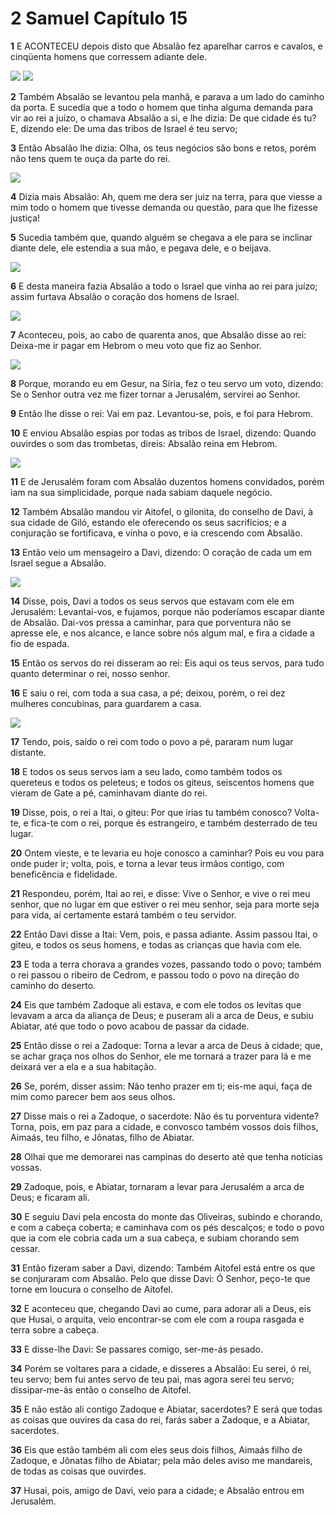 # 2 Samuel Capítulo 15

**1** 	E ACONTECEU depois disto que Absalão fez aparelhar carros e cavalos, e cinqüenta homens que corressem adiante dele.

![](../Images/SweetPublishing/10-15-1.jpg) ![](../Images/SweetPublishing/10-15-5.jpg) 

**2** 	Também Absalão se levantou pela manhã, e parava a um lado do caminho da porta. E sucedia que a todo o homem que tinha alguma demanda para vir ao rei a juízo, o chamava Absalão a si, e lhe dizia: De que cidade és tu? E, dizendo ele: De uma das tribos de Israel é teu servo;

**3** 	Então Absalão lhe dizia: Olha, os teus negócios são bons e retos, porém não tens quem te ouça da parte do rei.

![](../Images/SweetPublishing/10-15-2.jpg) 

**4** 	Dizia mais Absalão: Ah, quem me dera ser juiz na terra, para que viesse a mim todo o homem que tivesse demanda ou questão, para que lhe fizesse justiça!

**5** 	Sucedia também que, quando alguém se chegava a ele para se inclinar diante dele, ele estendia a sua mão, e pegava dele, e o beijava.

![](../Images/SweetPublishing/10-15-4.jpg) 

**6** 	E desta maneira fazia Absalão a todo o Israel que vinha ao rei para juízo; assim furtava Absalão o coração dos homens de Israel.

![](../Images/SweetPublishing/10-15-3.jpg) 

**7** 	Aconteceu, pois, ao cabo de quarenta anos, que Absalão disse ao rei: Deixa-me ir pagar em Hebrom o meu voto que fiz ao Senhor.

![](../Images/SweetPublishing/10-15-6.jpg) 

**8** 	Porque, morando eu em Gesur, na Síria, fez o teu servo um voto, dizendo: Se o Senhor outra vez me fizer tornar a Jerusalém, servirei ao Senhor.

**9** 	Então lhe disse o rei: Vai em paz. Levantou-se, pois, e foi para Hebrom.

**10** 	E enviou Absalão espias por todas as tribos de Israel, dizendo: Quando ouvirdes o som das trombetas, direis: Absalão reina em Hebrom.

![](../Images/SweetPublishing/10-15-7.jpg) 

**11** 	E de Jerusalém foram com Absalão duzentos homens convidados, porém iam na sua simplicidade, porque nada sabiam daquele negócio.

**12** 	Também Absalão mandou vir Aitofel, o gilonita, do conselho de Davi, à sua cidade de Giló, estando ele oferecendo os seus sacrifícios; e a conjuração se fortificava, e vinha o povo, e ia crescendo com Absalão.

**13** 	Então veio um mensageiro a Davi, dizendo: O coração de cada um em Israel segue a Absalão.

![](../Images/SweetPublishing/10-15-8.jpg) 

**14** 	Disse, pois, Davi a todos os seus servos que estavam com ele em Jerusalém: Levantai-vos, e fujamos, porque não poderíamos escapar diante de Absalão. Dai-vos pressa a caminhar, para que porventura não se apresse ele, e nos alcance, e lance sobre nós algum mal, e fira a cidade a fio de espada.

**15** 	Então os servos do rei disseram ao rei: Eis aqui os teus servos, para tudo quanto determinar o rei, nosso senhor.

**16** 	E saiu o rei, com toda a sua casa, a pé; deixou, porém, o rei dez mulheres concubinas, para guardarem a casa.

![](../Images/SweetPublishing/10-15-9.jpg) 

**17** 	Tendo, pois, saído o rei com todo o povo a pé, pararam num lugar distante.

**18** 	E todos os seus servos iam a seu lado, como também todos os quereteus e todos os peleteus; e todos os giteus, seiscentos homens que vieram de Gate a pé, caminhavam diante do rei.

**19** 	Disse, pois, o rei a Itai, o giteu: Por que irias tu também conosco? Volta-te, e fica-te com o rei, porque és estrangeiro, e também desterrado de teu lugar.

**20** 	Ontem vieste, e te levaria eu hoje conosco a caminhar? Pois eu vou para onde puder ir; volta, pois, e torna a levar teus irmãos contigo, com beneficência e fidelidade.

**21** 	Respondeu, porém, Itai ao rei, e disse: Vive o Senhor, e vive o rei meu senhor, que no lugar em que estiver o rei meu senhor, seja para morte seja para vida, aí certamente estará também o teu servidor.

**22** 	Então Davi disse a Itai: Vem, pois, e passa adiante. Assim passou Itai, o giteu, e todos os seus homens, e todas as crianças que havia com ele.

**23** 	E toda a terra chorava a grandes vozes, passando todo o povo; também o rei passou o ribeiro de Cedrom, e passou todo o povo na direção do caminho do deserto.

**24** 	Eis que também Zadoque ali estava, e com ele todos os levitas que levavam a arca da aliança de Deus; e puseram ali a arca de Deus, e subiu Abiatar, até que todo o povo acabou de passar da cidade.

**25** 	Então disse o rei a Zadoque: Torna a levar a arca de Deus à cidade; que, se achar graça nos olhos do Senhor, ele me tornará a trazer para lá e me deixará ver a ela e a sua habitação.

**26** 	Se, porém, disser assim: Não tenho prazer em ti; eis-me aqui, faça de mim como parecer bem aos seus olhos.

**27** 	Disse mais o rei a Zadoque, o sacerdote: Não és tu porventura vidente? Torna, pois, em paz para a cidade, e convosco também vossos dois filhos, Aimaás, teu filho, e Jônatas, filho de Abiatar.

**28** 	Olhai que me demorarei nas campinas do deserto até que tenha notícias vossas.

**29** 	Zadoque, pois, e Abiatar, tornaram a levar para Jerusalém a arca de Deus; e ficaram ali.

**30** 	E seguiu Davi pela encosta do monte das Oliveiras, subindo e chorando, e com a cabeça coberta; e caminhava com os pés descalços; e todo o povo que ia com ele cobria cada um a sua cabeça, e subiam chorando sem cessar.

**31** 	Então fizeram saber a Davi, dizendo: Também Aitofel está entre os que se conjuraram com Absalão. Pelo que disse Davi: Ó Senhor, peço-te que torne em loucura o conselho de Aitofel.

**32** 	E aconteceu que, chegando Davi ao cume, para adorar ali a Deus, eis que Husai, o arquita, veio encontrar-se com ele com a roupa rasgada e terra sobre a cabeça.

**33** 	E disse-lhe Davi: Se passares comigo, ser-me-ás pesado.

**34** 	Porém se voltares para a cidade, e disseres a Absalão: Eu serei, ó rei, teu servo; bem fui antes servo de teu pai, mas agora serei teu servo; dissipar-me-ás então o conselho de Aitofel.

**35** 	E não estão ali contigo Zadoque e Abiatar, sacerdotes? E será que todas as coisas que ouvires da casa do rei, farás saber a Zadoque, e a Abiatar, sacerdotes.

**36** 	Eis que estão também ali com eles seus dois filhos, Aimaás filho de Zadoque, e Jônatas filho de Abiatar; pela mão deles aviso me mandareis, de todas as coisas que ouvirdes.

**37** 	Husai, pois, amigo de Davi, veio para a cidade; e Absalão entrou em Jerusalém.

